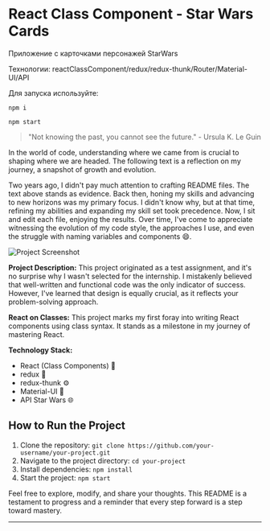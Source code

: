 # React Class Component - Star Wars Cards

Приложение c карточками персонажей StarWars

Технологии: reactClassComponent/redux/redux-thunk/Router/Material-UI/API

Для запуска используйте: 

```
npm i

npm start
```


> "Not knowing the past, you cannot see the future." - Ursula K. Le Guin

In the world of code, understanding where we came from is crucial to shaping where we are headed. The following text is a reflection on my journey, a snapshot of growth and evolution.

Two years ago, I didn't pay much attention to crafting README files. The text above stands as evidence. Back then, honing my skills and advancing to new horizons was my primary focus. I didn't know why, but at that time, refining my abilities and expanding my skill set took precedence. Now, I sit and edit each file, enjoying the results. Over time, I've come to appreciate witnessing the evolution of my code style, the approaches I use, and even the struggle with naming variables and components 😄.

![Project Screenshot](https://sun9-42.userapi.com/impg/B-MOtIH7i-6tQcHLSjdDJrMkLUaEPviCBtGKsw/cJk2kz89EQc.jpg?size=1148x726&quality=96&sign=e0ed2486cbf7ceeb294f53947e72b175&type=album)

**Project Description:**
This project originated as a test assignment, and it's no surprise why I wasn't selected for the internship. I mistakenly believed that well-written and functional code was the only indicator of success. However, I've learned that design is equally crucial, as it reflects your problem-solving approach.

**React on Classes:**
This project marks my first foray into writing React components using class syntax. It stands as a milestone in my journey of mastering React.

**Technology Stack:**
- React (Class Components) 🚀
- redux 🔄
- redux-thunk ⚙️
- Material-UI 💅
- API Star Wars 🌐

## How to Run the Project

1. Clone the repository: `git clone https://github.com/your-username/your-project.git`
2. Navigate to the project directory: `cd your-project`
3. Install dependencies: `npm install`
4. Start the project: `npm start`

Feel free to explore, modify, and share your thoughts. This README is a testament to progress and a reminder that every step forward is a step toward mastery.

---

